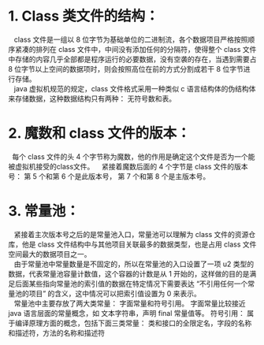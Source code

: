 # 1.  Class 类文件的结构：
&nbsp;&nbsp; class 文件是一组以 8 位字节为基础单位的二进制流，各个数据项目严格按照顺序紧凑的排列在 class 文件中，中间没有添加任何的分隔符，使得整个 class 文件中存储的内容几乎全部都是程序运行的必要数据，没有空袭的存在，当遇到需要占 8 位字节以上空间的数据项时，则会按照高位在前的方式分割成若干 8 位字节进行存储。     
&nbsp;&nbsp; java 虚拟机规范的规定，class 文件格式采用一种类似 c 语言结构体的伪结构体来存储数据，这种数据结构只有两种： 无符号数和表。

# 2.  魔数和 class 文件的版本：
&nbsp;&nbsp;每个 class 文件的头 4 个字节称为魔数，他的作用是确定这个文件是否为一个能被虚拟机接受的class文件。
&nbsp;&nbsp; 紧接着魔数后面的 4 个字节是 class 文件的版本号： 第 5 个和第 6 个是此版本号， 第 7 个和第 8 个是主版本号。
# 3.  常量池：
&nbsp;&nbsp; 紧接着主次版本号之后的是常量池入口，常量池可以理解为 class 文件的资源仓库，他是 class 文件结构中与其他项目关联最多的数据类型，也是占用 class 文件空间最大的数据项目之一。     
&nbsp;&nbsp; 由于常量池中常量数量是不固定的，所以在常量池的入口设置了一项 u2 类型的数据，代表常量池容量计数值，这个容器的计数是从 1 开始的，这样做的目的是满足后面某些指向常量池的索引值的数据在特定情况下需要表达 “不引用任何一个常量池的项目” 的含义，这中情况可以把索引值设置为 0 来表示。  
&nbsp;&nbsp;  常量池中主要存放了两大类常量： 字面常量和符号引用。  字面常量比较接近 java 语言层面的常量概念，如 文本字符串，声明 final 常量值等。 符号引用： 属于编译原理方面的概念，包括下面三类常量： 类和接口的全限定名，字段的名称和描述符，方法的名称和描述符